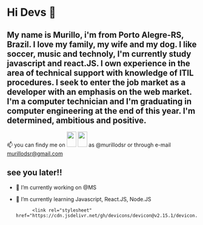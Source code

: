 # Hi Devs 👋

## My name is Murillo, i'm from Porto Alegre-RS, Brazil. I love my family, my wife and my dog. I like soccer, music and technoly, I'm currently study javascript and react.JS. I own experience in the area of technical support with knowledge of ITIL procedures. I seek to enter the job market as a developer with an emphasis on the web market. I'm a computer technician and I'm graduating in computer engineering at the end of this year. I'm  determined, ambitious and positive.

📫  you can findy me on 
            <img src="https://cdn.jsdelivr.net/gh/devicons/devicon/icons/linkedin/linkedin-original.svg" height="40" width="25"/>
            <img src="https://cdn.jsdelivr.net/gh/devicons/devicon/icons/twitter/twitter-original.svg" height="40" width="25" />
            as @murillodsr or through e-mail murillodsr@gmail.com 

## see you later!!

- 🔭 I’m currently working on @MS
- 🌱 I’m currently learning Javascript, React.JS, Node.JS




            <link rel="stylesheet" href="https://cdn.jsdelivr.net/gh/devicons/devicon@v2.15.1/devicon.min.css">
          
